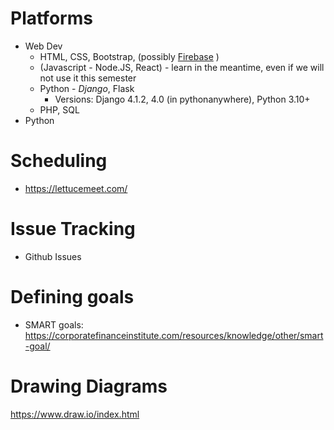 # Platforms
- Web Dev
	-  HTML, CSS, Bootstrap, (possibly [Firebase](https://github.com/firebase/firebaseui-web) )
	- (Javascript - Node.JS, React) - learn in the meantime, even if we will not use it this semester
	- Python - *Django*, Flask
		- Versions: Django 4.1.2, 4.0 (in pythonanywhere), Python 3.10+
	- PHP, SQL
- Python

# Scheduling
- https://lettucemeet.com/

# Issue Tracking
- Github Issues


# Defining goals
- SMART goals: https://corporatefinanceinstitute.com/resources/knowledge/other/smart-goal/

# Drawing Diagrams
https://www.draw.io/index.html
